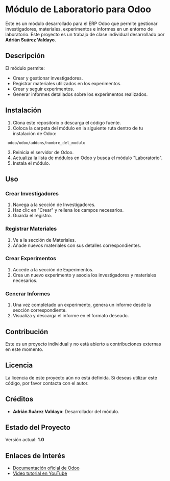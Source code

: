 # Módulo de Laboratorio para Odoo

Este es un módulo desarrollado para el ERP Odoo que permite gestionar investigadores, materiales, experimentos e informes en un entorno de laboratorio. Este proyecto es un trabajo de clase individual desarrollado por **Adrián Suárez Valdayo**.

## Descripción

El módulo permite:
- Crear y gestionar investigadores.
- Registrar materiales utilizados en los experimentos.
- Crear y seguir experimentos.
- Generar informes detallados sobre los experimentos realizados.

## Instalación

1. Clona este repositorio o descarga el código fuente.
2. Coloca la carpeta del módulo en la siguiente ruta dentro de tu instalación de Odoo:
```
 odoo/odoo/addons/nombre_del_modulo
```
3. Reinicia el servidor de Odoo.
4. Actualiza la lista de módulos en Odoo y busca el módulo "Laboratorio".
5. Instala el módulo.

## Uso

### Crear Investigadores
1. Navega a la sección de Investigadores.
2. Haz clic en "Crear" y rellena los campos necesarios.
3. Guarda el registro.

### Registrar Materiales
1. Ve a la sección de Materiales.
2. Añade nuevos materiales con sus detalles correspondientes.

### Crear Experimentos
1. Accede a la sección de Experimentos.
2. Crea un nuevo experimento y asocia los investigadores y materiales necesarios.

### Generar Informes
1. Una vez completado un experimento, genera un informe desde la sección correspondiente.
2. Visualiza y descarga el informe en el formato deseado.


## Contribución

Este es un proyecto individual y no está abierto a contribuciones externas en este momento.

## Licencia

La licencia de este proyecto aún no está definida. Si deseas utilizar este código, por favor contacta con el autor.

## Créditos

- **Adrián Suárez Valdayo**: Desarrollador del módulo.

## Estado del Proyecto

Versión actual: **1.0**

## Enlaces de Interés

- [Documentación oficial de Odoo](https://www.odoo.com/documentation/14.0/developer/tutorials/backend.html)
- [Video tutorial en YouTube](https://www.youtube.com/watch?v=21mFCFHkkHQ&ab_channel=PabloArcos)